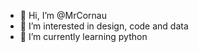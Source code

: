 - 👋 Hi, I’m @MrCornau
- 👀 I’m interested in design, code and data
- 🌱 I’m currently learning python
